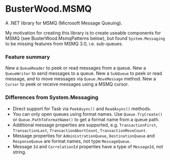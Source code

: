 # BusterWood.MSMQ

A .NET library for MSMQ (Microsoft Message Queuing).

My motivation for creating this library is to create useable components for MSMQ (see BusterWood.MsmqPatterns below), but found `System.Messaging` to be
missing features from MSMQ 3.0, i.e. sub-queues.

### Feature summary

New a `QueueReader` to peek or read messages from a queue.
New a `QueueWriter` to send messages to a queue.
New a `SubQueue` to peek or read message, and to move messages via `Queue.MoveMessage` method.
New a `Cursor` to peek or receive messages using a MSMQ cursor.

### Differences from System.Messaging

* Direct support for Task via `PeekAsync()` and `ReadAsync()` methods.
* You can only open queues using format names.  Use `Queue.TryCreate()` or `Queue.PathToFormatName()` to get a format name from a queue path.
* Additional message properties are supported, e.g. `TransactionFirst`, `TransactionLast`, `TransactionAbortCount`, `TransactionMoveCount`.
* Message properties for `AdministrationQueue`, `DestinationQueue` and `ResponseQueue` are format names, not type `MessageQueue`.
* Message `Id` and `CorrelationId` properties have a type of `MessageId`, not string.

